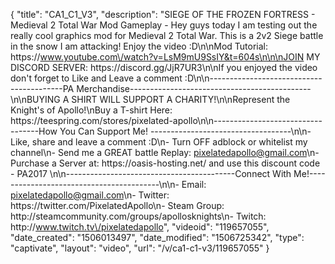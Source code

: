 {
    "title": "CA1_C1_V3",
    "description": "SIEGE OF THE FROZEN FORTRESS - Medieval 2 Total War Mod Gameplay - Hey guys today I am testing out the really cool graphics mod for Medieval 2 Total War. This is a 2v2 Siege battle in the snow I am attacking! Enjoy the video :D\n\nMod Tutorial: https:\/\/www.youtube.com\/watch?v=LsM9mU9SsIY&t=604s\n\n\nJOIN MY DISCORD SERVER: https:\/\/discord.gg\/JjR7UR3\n\nIf you enjoyed the video don't forget to Like and Leave a comment :D\n\n-----------------------------------------PA Merchandise---------------------------------------------\n\nBUYING A SHIRT WILL SUPPORT A CHARITY!\n\nRepresent the Knight's of Apollo!\nBuy a T-shirt Here: https:\/\/teespring.com\/stores\/pixelated-apollo\n\n----------------------------------How You Can Support Me! -----------------------------------\n\n- Like, share and leave a comment :D\n- Turn OFF adblock or whitelist my channel\n- Send me a GREAT battle Replay: pixelatedapollo@gmail.com\n- Purchase a Server at: https:\/\/oasis-hosting.net\/ and use this discount code - PA2017 \n\n------------------------------------------Connect With Me!-----------------------------------------\n\n- Email: pixelatedapollo@gmail.com\n- Twitter: https:\/\/twitter.com\/PixelatedApollo\n- Steam Group:  http:\/\/steamcommunity.com\/groups\/apollosknights\n- Twitch: http:\/\/www.twitch.tv\/pixelatedapollo",
    "videoid": "119657055",
    "date_created": "1506013497",
    "date_modified": "1506725342",
    "type": "captivate",
    "layout": "video",
    "url": "\/v\/ca1-c1-v3\/119657055"
}